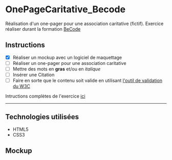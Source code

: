 # OnePageCaritative_Becode

Réalisation d'un one-pager pour une association caritative (fictif).
Exercice réaliser durant la formation [BeCode](https://www.becode.org)

## Instructions

* [x] Réaliser un mockup avec un logiciel de maquettage
* [ ] Réaliser un one-pager pour une association caritative
* [ ] Mettre des mots en **gras** et/ou en *italique*
* [ ] Insérer une Citation
* [ ] Faire en sorte que le contenu soit valide en utilisant [l'outil de validation du W3C](https://validator.w3.org/#validate_by_input)

Intructions complètes de l'exercice [ici](https://github.com/becodeorg/lovelace-2/blob/master/01-La-prairie/html-css/3-exercice-html-basic.md)

---

## Technologies utilisées

* HTML5
* CSS3

## Mockup
